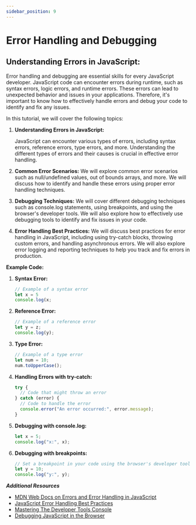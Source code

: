 ```yaml
---
sidebar_position: 9
---
```


# Error Handling and Debugging

## Understanding Errors in JavaScript:

Error handling and debugging are essential skills for every JavaScript developer. JavaScript code can encounter errors during runtime, such as syntax errors, logic errors, and runtime errors. These errors can lead to unexpected behavior and issues in your applications. Therefore, it's important to know how to effectively handle errors and debug your code to identify and fix any issues.

In this tutorial, we will cover the following topics:

1. **Understanding Errors in JavaScript:**

   JavaScript can encounter various types of errors, including syntax errors, reference errors, type errors, and more. Understanding the different types of errors and their causes is crucial in effective error handling.

2. **Common Error Scenarios:**
   We will explore common error scenarios such as null/undefined values, out of bounds arrays, and more. We will discuss how to identify and handle these errors using proper error handling techniques.

3. **Debugging Techniques:**
   We will cover different debugging techniques such as console.log statements, using breakpoints, and using the browser's developer tools. We will also explore how to effectively use debugging tools to identify and fix issues in your code.

4. **Error Handling Best Practices:**
   We will discuss best practices for error handling in JavaScript, including using try-catch blocks, throwing custom errors, and handling asynchronous errors. We will also explore error logging and reporting techniques to help you track and fix errors in production.

**Example Code:**

1. **Syntax Error:**

   ```js title="index.js"
   // Example of a syntax error
   let x = 5
   console.log(x;
   ```

2. **Reference Error:**

   ```js title="index.js"
   // Example of a reference error
   let y = z;
   console.log(y);
   ```

3. **Type Error:**

   ```js title="index.js"
   // Example of a type error
   let num = 10;
   num.toUpperCase();
   ```

4. **Handling Errors with try-catch:**

   ```js title="index.js"
   try {
     // Code that might throw an error
   } catch (error) {
     // Code to handle the error
     console.error("An error occurred:", error.message);
   }
   ```

5. **Debugging with console.log:**

   ```js title="index.js"
   let x = 5;
   console.log("x:", x);
   ```

6. **Debugging with breakpoints:**

   ```js title="index.js"
   // Set a breakpoint in your code using the browser's developer tools
   let y = 10;
   console.log("y:", y);
   ```

**_Additional Resources_**

- [MDN Web Docs on Errors and Error Handling in JavaScript](https://developer.mozilla.org/en-US/docs/Web/JavaScript/Guide/Control_flow_and_error_handling)
- [JavaScript Error Handling Best Practices](https://blog.sentry.io/2016/01/04/client-javascript-reporting-window-onerror/)
- [Mastering The Developer Tools Console](https://developer.chrome.com/docs/devtools/)
- [Debugging JavaScript in the Browser](https://developer.chrome.com/docs/devtools/)

